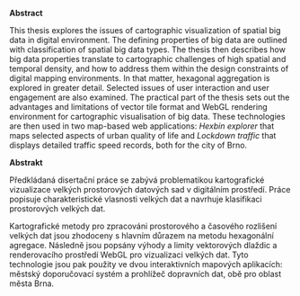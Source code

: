**Abstract**

This thesis explores the issues of cartographic visualization of spatial big data in digital environment. The defining properties of big data are outlined with classification of spatial big data types. The thesis then describes how big data properties translate to cartographic challenges of high spatial and temporal density, and how to address them within the design constraints of digital mapping environments. In that matter, hexagonal aggregation is explored in greater detail. Selected issues of user interaction and user engagement are also examined. The practical part of the thesis sets out the advantages and limitations of vector tile format and WebGL rendering environment for cartographic visualisation of big data. These technologies are then used in two map-based web applications: *Hexbin explorer* that maps selected aspects of urban quality of life and *Lockdown traffic* that displays detailed traffic speed records, both for the city of Brno.


**Abstrakt**

Předkládaná disertační práce se zabývá problematikou kartografické vizualizace velkých prostorových datových sad v digitálním prostředí. Práce popisuje charakteristické vlasnosti velkých dat a navrhuje klasifikaci prostorových velkých dat. 

Kartografické metody pro zpracováni prostorového a časového rozlišení velkých dat jsou zhodoceny s hlavním důrazem na metodu hexagonální agregace. Následně jsou popsány výhody a limity vektorových dlaždic a renderovacího prostředí WebGL pro vizualizaci velkých dat. Tyto technologie jsou pak použity ve dvou interaktivních mapových aplikacích: městský doporučovací systém a prohlížeč dopravních dat, obě pro oblast města Brna.

